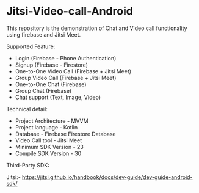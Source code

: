# Jitsi-Video-call-Android
This repository is the demonstration of Chat and Video call functionality using firebase and Jitsi Meet.


Supported Feature:

- Login (Firebase - Phone Authentication)
- Signup (Firebase - Firestore)
- One-to-One Video Call (Firebase  + Jitsi Meet)
- Group Video Call (Firebase  + Jitsi Meet)
- One-to-One Chat (Firebase)
- Group Chat (Firebase)
- Chat support (Text, Image, Video)

Technical detail:

- Project Architecture - MVVM
- Project language - Kotlin
- Database - Firebase Firestore Database
- Video Call tool - Jitsi Meet
- Minimum SDK Version - 23
- Compile SDK Version - 30


Third-Party SDK:

Jitsi:- https://jitsi.github.io/handbook/docs/dev-guide/dev-guide-android-sdk/